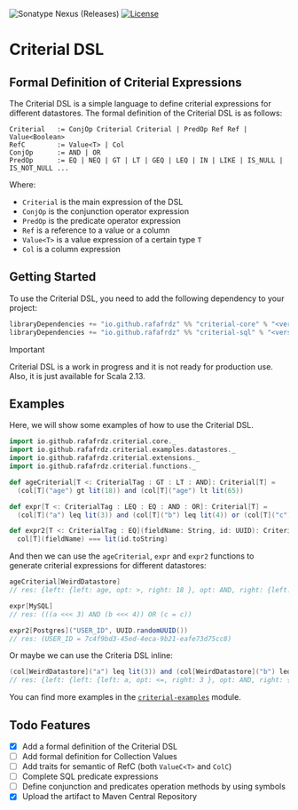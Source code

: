 
![Sonatype Nexus (Releases)](https://img.shields.io/nexus/r/io.github.rafafrdz/criterial-core_2.13?server=https%3A%2F%2Fs01.oss.sonatype.org&style=flat-square&label=Sonatype&labelColor=%20&color=%2acf45%20%20) [![License](https://img.shields.io/badge/license-Apache%202-blue.svg?style=flat-square&label=License)](https://raw.githubusercontent.com/47degrees/github4s/master/LICENSE)

# Criterial DSL

## Formal Definition of Criterial Expressions

The Criterial DSL is a simple language to define criterial expressions for different datastores. The formal definition
of the Criterial DSL is as follows:

```text
Criterial   := ConjOp Criterial Criterial | PredOp Ref Ref | Value<Boolean>
RefC        := Value<T> | Col
ConjOp      := AND | OR
PredOp      := EQ | NEQ | GT | LT | GEQ | LEQ | IN | LIKE | IS_NULL | IS_NOT_NULL ...
```

Where:

- `Criterial` is the main expression of the DSL
- `ConjOp` is the conjunction operator expression
- `PredOp` is the predicate operator expression
- `Ref` is a reference to a value or a column
- `Value<T>` is a value expression of a certain type `T`
- `Col` is a column expression

## Getting Started

To use the Criterial DSL, you need to add the following dependency to your project:

```scala
libraryDependencies += "io.github.rafafrdz" %% "criterial-core" % "<version>" // Core library
libraryDependencies += "io.github.rafafrdz" %% "criterial-sql" % "<version>" // SQL implementation
```

> [!IMPORTANT]  
> Criterial DSL is a work in progress and it is not ready for production use. Also, it is just available for Scala 2.13.


## Examples

Here, we will show some examples of how to use the Criterial DSL.

```scala
import io.github.rafafrdz.criterial.core._
import io.github.rafafrdz.criterial.examples.datastores._
import io.github.rafafrdz.criterial.extensions._
import io.github.rafafrdz.criterial.functions._

def ageCriterial[T <: CriterialTag : GT : LT : AND]: Criterial[T] =
  (col[T]("age") gt lit(18)) and (col[T]("age") lt lit(65))

def expr[T <: CriterialTag : LEQ : EQ : AND : OR]: Criterial[T] =
  (col[T]("a") leq lit(3)) and (col[T]("b") leq lit(4)) or (col[T]("c") === lit("c"))

def expr2[T <: CriterialTag : EQ](fieldName: String, id: UUID): Criterial[T] =
  col[T](fieldName) === lit(id.toString)
```

And then we can use the `ageCriterial`, `expr` and `expr2` functions to generate criterial expressions for different
datastores:

```scala
ageCriterial[WeirdDatastore]
// res: {left: {left: age, opt: >, right: 18 }, opt: AND, right: {left: age, opt: <, right: 65 } }

expr[MySQL]
// res: (((a <<< 3) AND (b <<< 4)) OR (c = c))

expr2[Postgres]("USER_ID", UUID.randomUUID())
// res: (USER_ID = 7c4f9bd3-45ed-4eca-9b21-eafe73d75cc8)
```

Or maybe we can use the Criteria DSL inline:

```scala
(col[WeirdDatastore]("a") leq lit(3)) and (col[WeirdDatastore]("b") leq lit(4)) or (col[WeirdDatastore]("c") === lit("c"))
// res: {left: {left: {left: a, opt: <=, right: 3 }, opt: AND, right: {left: b, opt: <=, right: 4 } }, opt: OR, right: {left: c, opt: =, right: c } }
```

You can find more examples in
the [`criterial-examples`](./examples/src/main/scala/io/github/rafafrdz/criterial/examples) module.

## Todo Features

- [x] Add a formal definition of the Criterial DSL
- [ ] Add formal definition for Collection Values
- [ ] Add traits for semantic of RefC (both `ValueC<T>` and `ColC`)
- [ ] Complete SQL predicate expressions
- [ ] Define conjunction and predicates operation methods by using symbols
- [x] Upload the artifact to Maven Central Repository
